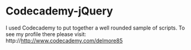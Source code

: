 # Codecademy-jQuery
I used Codecademy to put together a well rounded sample of scripts. To see my profile there please visit: http://http://www.codecademy.com/delmore85
